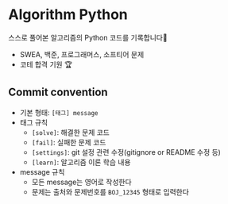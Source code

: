 # Algorithm Python

스스로 풀어본 알고리즘의 Python 코드를 기록합니다📝

- SWEA, 백준, 프로그래머스, 소프티어 문제
- 코테 합격 기원 :trophy:



## Commit convention

* 기본 형태: `[태그] message`
* 태그 규칙
  * `[solve]`: 해결한 문제 코드
  * `[fail]`: 실패한 문제 코드
  * `[settings]`: git 설정 관련 수정(gitignore or README 수정 등)
  * `[learn]`: 알고리즘 이론 학습 내용
* message 규칙
  * 모든 message는 영어로 작성한다
  * 문제는 출처와 문제번호를 `BOJ_12345` 형태로 입력한다
